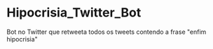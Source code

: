 # Hipocrisia_Twitter_Bot
Bot no Twitter que retweeta todos os tweets contendo a frase "enfim hipocrisia"
